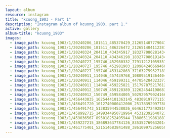 ```yaml
---
layout: album
resource: instagram
title: "kcuong_1903 - Part 1"
description: "Instagram album of kcuong_1903, part 1."
active: gallery
album-title: "kcuong_1903"
images:
  - image_path: kcuong_1903/1/20240206_181511_485370429_2126514077790474_4699931617037724680_n.jpg
  - image_path: kcuong_1903/1/20240206_181511_486226472_2126514041123811_605417978378557760_n.jpg
  - image_path: kcuong_1903/1/20240324_204110_434345917_18327708628143480_7425868317346850289_n.jpg
  - image_path: kcuong_1903/1/20240324_204110_434346198_18327708619143480_4458835556412122573_n.jpg
  - image_path: kcuong_1903/1/20240727_195746_452980332_779112121059357_8984374134453565570_n.jpg
  - image_path: kcuong_1903/1/20240727_195746_452981903_1209842466694602_1252032735673407004_n.jpg
  - image_path: kcuong_1903/1/20240727_195746_453142863_3716327595271833_1651650764217964983_n.jpg
  - image_path: kcuong_1903/1/20240911_114046_457439768_1080951913644042_4092363590635458318_n.jpg
  - image_path: kcuong_1903/1/20240911_114046_459199311_447054284323373_8908567035972022331_n.jpg
  - image_path: kcuong_1903/1/20240911_114046_459225821_1517978752176120_6570596315727512304_n.jpg
  - image_path: kcuong_1903/1/20240912_150749_459128389_1226245441986831_4605157641670837821_n.jpg
  - image_path: kcuong_1903/1/20240912_150749_459584005_502929579024166_1985490538575592641_n.jpg
  - image_path: kcuong_1903/1/456443035_1625444101363145_4830919777115191645_n.jpg
  - image_path: kcuong_1903/1/456491720_1012740000412006_2517839299778852662_n.jpg
  - image_path: kcuong_1903/1/456491743_513835944538026_6646317724928192019_n.jpg
  - image_path: kcuong_1903/1/458992715_1499344950719964_4531239264072162824_n.jpg
  - image_path: kcuong_1903/1/459036567_895018252495944_1388651198618876410_n.jpg
  - image_path: kcuong_1903/1/459227215_386893637784126_8353527696320145239_n.jpg
  - image_path: kcuong_1903/1/461775401_521514683841488_3861099752560502478_n.jpg
---
```

